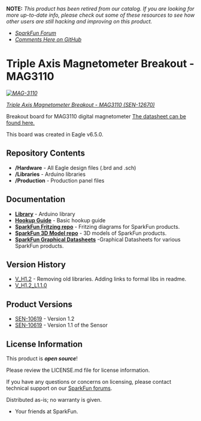 **NOTE:** *This product has been retired from our catalog. If you are looking for more up-to-date info, please check out some of these resources to see how other users are still hacking and improving on this product.*
* *[SparkFun Forum](https://forum.sparkfun.com/)*
* *[Comments Here on GitHub](https://github.com/sparkfun/MAG3110_Breakout_Board/issues)*

Triple Axis Magnetometer Breakout - MAG3110
============================================

_[![MAG-3110](https://cdn.sparkfun.com//assets/parts/9/3/9/8/12670-01.jpg)](https://www.sparkfun.com/products/12670)_

[*Triple Axis Magnetometer Breakout - MAG3110 (SEN-12670)*](https://www.sparkfun.com/products/12670)

Breakout board for MAG3110 digital magnetometer [The datasheet can be found here.](https://dlnmh9ip6v2uc.cloudfront.net/datasheets/Sensors/Magneto/MAG3110.pdf)

This board was created in Eagle v6.5.0. 

Repository Contents
-------------------

* **/Hardware** - All Eagle design files (.brd and .sch)
* **/Libraries** - Arduino libraries
* **/Production** - Production panel files

Documentation
--------------

* **[Library](https://github.com/sparkfun/SparkFun_MAG3110_Breakout_Board_Arduino_Library)** - Arduino library 
* **[Hookup Guide](https://learn.sparkfun.com/tutorials/mag3110-magnetometer-hookup-guide-)** - Basic hookup guide 
* **[SparkFun Fritzing repo](https://github.com/sparkfun/Fritzing_Parts)** - Fritzing diagrams for SparkFun products.
* **[SparkFun 3D Model repo](https://github.com/sparkfun/3D_Models)** - 3D models of SparkFun products. 
* **[SparkFun Graphical Datasheets](https://github.com/sparkfun/Graphical_Datasheets)** -Graphical Datasheets for various SparkFun products.

Version History
---------------

* [V_H1.2](https://github.com/sparkfun/MAG3110_Breakout_Board/releases/tag/vH1.2) - Removing old libraries. Adding links to formal libs in readme.
* [V_H1.2_L1.1.0](https://github.com/sparkfun/MAG3110_Breakout_Board/releases/tag/vH1.2_L1.0)


Product Versions
---------------

* [SEN-10619](https://www.sparkfun.com/products/12670) - Version 1.2
* [SEN-10619](https://www.sparkfun.com/products/retired/10619) - Version 1.1 of the Sensor
 
License Information
-------------------
This product is _**open source**_! 

Please review the LICENSE.md file for license information. 

If you have any questions or concerns on licensing, please contact technical support on our [SparkFun forums](https://forum.sparkfun.com/viewforum.php?f=152).

Distributed as-is; no warranty is given.

- Your friends at SparkFun.

